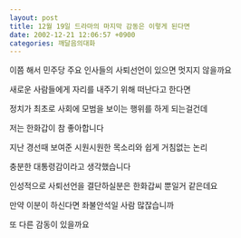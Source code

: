 ```yaml
---
layout: post
title: 12월 19일 드라마의 마지막 감동은 이렇게 된다면
date: 2002-12-21 12:06:57 +0900
categories: 깨달음의대화
---
```

이쯤 해서 민주당 주요 인사들의 사퇴선언이 있으면 멋지지 않을까요
  
새로운 사람들에게 자리를 내주기 위해 떠난다고 한다면
  
정치가 최초로 사회에 모범을 보이는 행위를 하게 되는걸건데
  
저는 한화갑이 참 좋아합니다
  
지난 경선때 보여준 시원시원한 목소리와 쉽게 거침없는 논리
  
충분한 대통령감이라고 생각했습니다
  
인성적으로 사퇴선언을 결단하실분은 한화갑씨 뿐일거 같은데요
  
만약 이분이 하신다면 좌불안석일 사람 많잖습니까
  
또 다른 감동이 있을까요